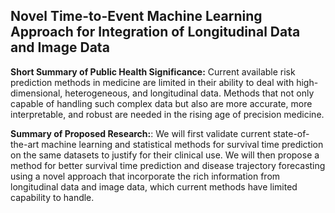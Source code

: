 
## Novel Time-to-Event Machine Learning Approach for Integration of Longitudinal Data and Image Data 

**Short Summary of Public Health Significance:**  Current available risk prediction methods in medicine are limited in their ability to deal with high-dimensional, heterogeneous, and longitudinal data. Methods that not only capable of handling such complex data but also are more accurate, more interpretable, and robust are needed in the rising age of precision medicine.   


**Summary of Proposed Research:**: We will first validate current state-of-the-art machine learning and statistical methods for survival time prediction on the same datasets to justify for their clinical use. We will then propose a method for better survival time prediction and disease trajectory forecasting using a novel approach that incorporate the rich information from longitudinal data and image data, which current methods have limited capability to handle.  


